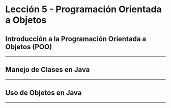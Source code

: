# Lección 5 - Programación Orientada a Objetos

## Introducción a la Programación Orientada a Objetos (POO)


---

## Manejo de Clases en Java

---

## Uso de Objetos en Java

---